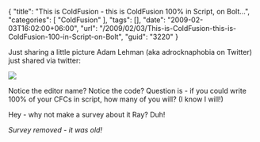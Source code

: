 {
	"title": "This is ColdFusion - this is ColdFusion 100% in Script, on Bolt...",
	"categories": [
		"ColdFusion"
	],
	"tags": [],
	"date": "2009-02-03T16:02:00+06:00",
	"url": "/2009/02/03/This-is-ColdFusion-this-is-ColdFusion-100-in-Script-on-Bolt",
	"guid": "3220"
}

Just sharing a little picture Adam Lehman (aka adrocknaphobia on Twitter) just shared via twitter:

<a href="http://twitpic.com/1bf62" title="Share photos on twitter with Twitpic"><img src="http://www.raymondcamden.com/images/cfjedi/bolt.jpg"></a>

Notice the editor name? Notice the code? Question is - if you could write 100% of your CFCs in script, how many of you will? (I know I will!)

Hey - why not make a survey about it Ray? Duh! 

<i>Survey removed - it was old!</i>